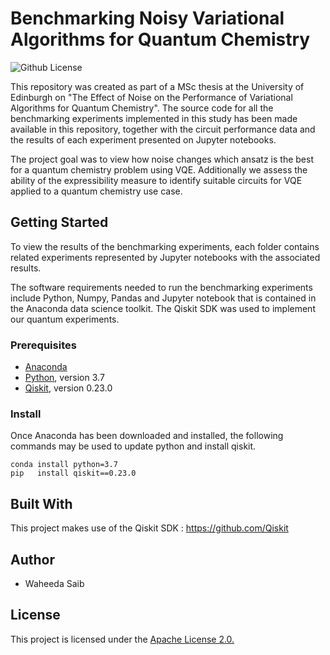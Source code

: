# Benchmarking Noisy Variational Algorithms for Quantum Chemistry

![Github License](https://img.shields.io/hexpm/l/plug) 

This repository was created as part of a MSc thesis at the University of Edinburgh on "The Effect of Noise on the Performance of Variational Algorithms for Quantum Chemistry". The source code for all the benchmarking experiments implemented in this study has been made available in this repository, together with the circuit performance data and the results of each experiment presented on Jupyter notebooks.

The project goal was to view how noise changes which ansatz is the best for a quantum chemistry problem using VQE. Additionally we assess the ability of the expressibility measure to identify suitable circuits for VQE applied to a quantum chemistry use case.

## Getting Started

To view the results of the benchmarking experiments, each folder contains related experiments represented by Jupyter notebooks with the associated results.

The software requirements needed to run the benchmarking experiments include Python, Numpy, Pandas and Jupyter notebook that is contained in the Anaconda data science toolkit. The Qiskit SDK was used to implement our quantum experiments.

### Prerequisites

- [Anaconda](https://www.anaconda.com/products/individual) 
- [Python](https://www.python.org/), version 3.7
- [Qiskit](https://qiskit.org/documentation/getting_started.html), version 0.23.0

### Install
Once Anaconda has been downloaded and installed, the following commands may be used to update python and install qiskit.

```console
conda install python=3.7
pip   install qiskit==0.23.0 

```

## Built With

This project makes use of the Qiskit SDK : https://github.com/Qiskit

## Author
- Waheeda Saib

## License

This project is licensed under the [Apache License 2.0.](https://github.com/waheeda-saib/Benchmarking-Noisy-Variational-Algorithms/blob/main/LICENSE)
